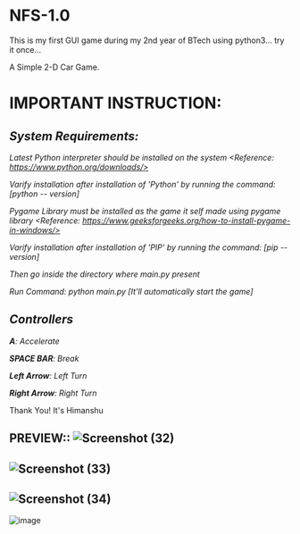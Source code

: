 # NFS-1.0
This is my first GUI game during my 2nd year of BTech using python3... try it once...

A Simple 2-D Car Game.


**IMPORTANT INSTRUCTION:**
==========================
**_System Requirements:_**
--------------------------

  _Latest Python interpreter should be installed on the system <Reference: https://www.python.org/downloads/>_

  _Varify installation after installation of 'Python' by running the command: [python -- version]_

  _Pygame Library must be installed as the game it self made using pygame library <Reference: https://www.geeksforgeeks.org/how-to-install-pygame-in-windows/>_

  _Varify installation after installation of 'PIP' by running the command: [pip -- version]_

  _Then go inside the directory where main.py present_

  _Run Command: python main.py [It'll automatically start the game]_


**_Controllers_**
-----------------

  _**A**: Accelerate_

  _**SPACE BAR**: Break_

  _**Left Arrow**: Left Turn_

  _**Right Arrow**: Right Turn_


Thank You!
It's Himanshu


PREVIEW::
![Screenshot (32)](https://user-images.githubusercontent.com/61196311/131680754-8880afa1-d758-481a-9e35-7fc2c8413ec0.png)
-------------------------------------------------------------------------------------------------------------------------
![Screenshot (33)](https://user-images.githubusercontent.com/61196311/131680987-920762f8-bdd0-411b-9e22-b881af81bc4a.png)
-------------------------------------------------------------------------------------------------------------------------
![Screenshot (34)](https://user-images.githubusercontent.com/61196311/131681018-3ee7b26b-08b7-429e-9647-b5eaf494cdbd.png)
-------------------------------------------------------------------------------------------------------------------------
![image](https://user-images.githubusercontent.com/61196311/170510922-62affa06-45b9-481b-8ab7-7a827399f9d4.png)
